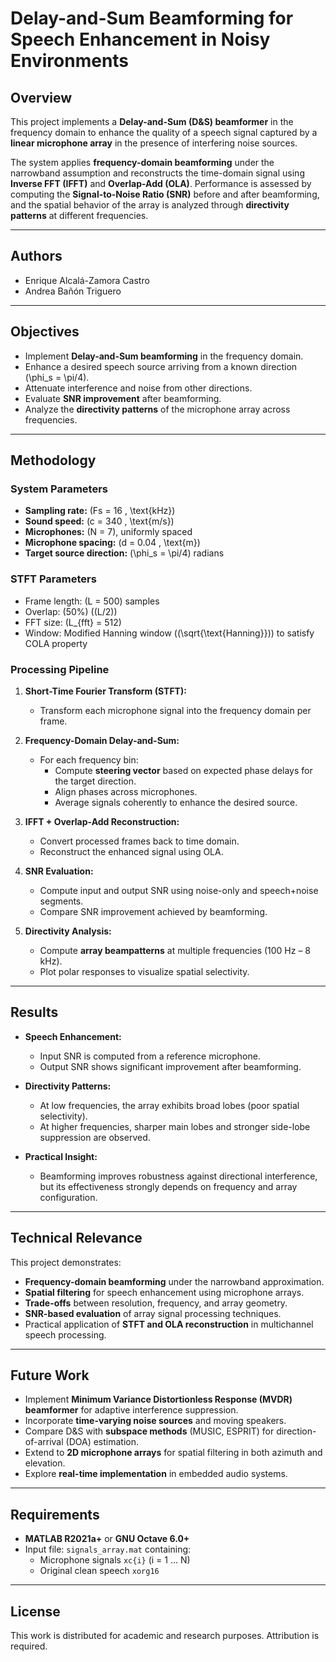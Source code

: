 # Delay-and-Sum Beamforming for Speech Enhancement in Noisy Environments

## Overview  
This project implements a **Delay-and-Sum (D&S) beamformer** in the frequency domain to enhance the quality of a speech signal captured by a **linear microphone array** in the presence of interfering noise sources.  

The system applies **frequency-domain beamforming** under the narrowband assumption and reconstructs the time-domain signal using **Inverse FFT (IFFT)** and **Overlap-Add (OLA)**. Performance is assessed by computing the **Signal-to-Noise Ratio (SNR)** before and after beamforming, and the spatial behavior of the array is analyzed through **directivity patterns** at different frequencies.  

---

## Authors  
- Enrique Alcalá-Zamora Castro  
- Andrea Bañón Triguero  

---

## Objectives  

- Implement **Delay-and-Sum beamforming** in the frequency domain.  
- Enhance a desired speech source arriving from a known direction \(\phi_s = \pi/4\).  
- Attenuate interference and noise from other directions.  
- Evaluate **SNR improvement** after beamforming.  
- Analyze the **directivity patterns** of the microphone array across frequencies.  

---

## Methodology  

### System Parameters  
- **Sampling rate:** \(Fs = 16 \, \text{kHz}\)  
- **Sound speed:** \(c = 340 \, \text{m/s}\)  
- **Microphones:** \(N = 7\), uniformly spaced  
- **Microphone spacing:** \(d = 0.04 \, \text{m}\)  
- **Target source direction:** \(\phi_s = \pi/4\) radians  

### STFT Parameters  
- Frame length: \(L = 500\) samples  
- Overlap: \(50\%\) (\(L/2\))  
- FFT size: \(L_{fft} = 512\)  
- Window: Modified Hanning window (\(\sqrt{\text{Hanning}}\)) to satisfy COLA property  

### Processing Pipeline  
1. **Short-Time Fourier Transform (STFT):**  
   - Transform each microphone signal into the frequency domain per frame.  

2. **Frequency-Domain Delay-and-Sum:**  
   - For each frequency bin:  
     - Compute **steering vector** based on expected phase delays for the target direction.  
     - Align phases across microphones.  
     - Average signals coherently to enhance the desired source.  

3. **IFFT + Overlap-Add Reconstruction:**  
   - Convert processed frames back to time domain.  
   - Reconstruct the enhanced signal using OLA.  

4. **SNR Evaluation:**  
   - Compute input and output SNR using noise-only and speech+noise segments.  
   - Compare SNR improvement achieved by beamforming.  

5. **Directivity Analysis:**  
   - Compute **array beampatterns** at multiple frequencies (100 Hz – 8 kHz).  
   - Plot polar responses to visualize spatial selectivity.  

---

## Results  

- **Speech Enhancement:**  
  - Input SNR is computed from a reference microphone.  
  - Output SNR shows significant improvement after beamforming.  

- **Directivity Patterns:**  
  - At low frequencies, the array exhibits broad lobes (poor spatial selectivity).  
  - At higher frequencies, sharper main lobes and stronger side-lobe suppression are observed.  

- **Practical Insight:**  
  - Beamforming improves robustness against directional interference, but its effectiveness strongly depends on frequency and array configuration.  

---

## Technical Relevance  

This project demonstrates:  
- **Frequency-domain beamforming** under the narrowband approximation.  
- **Spatial filtering** for speech enhancement using microphone arrays.  
- **Trade-offs** between resolution, frequency, and array geometry.  
- **SNR-based evaluation** of array signal processing techniques.  
- Practical application of **STFT and OLA reconstruction** in multichannel speech processing.  

---

## Future Work  

- Implement **Minimum Variance Distortionless Response (MVDR) beamformer** for adaptive interference suppression.  
- Incorporate **time-varying noise sources** and moving speakers.  
- Compare D&S with **subspace methods** (MUSIC, ESPRIT) for direction-of-arrival (DOA) estimation.  
- Extend to **2D microphone arrays** for spatial filtering in both azimuth and elevation.  
- Explore **real-time implementation** in embedded audio systems.  

---

## Requirements  

- **MATLAB R2021a+** or **GNU Octave 6.0+**  
- Input file: `signals_array.mat` containing:  
  - Microphone signals `xc{i}` (i = 1 … N)  
  - Original clean speech `xorg16`  

---

## License  

This work is distributed for academic and research purposes. Attribution is required.  
